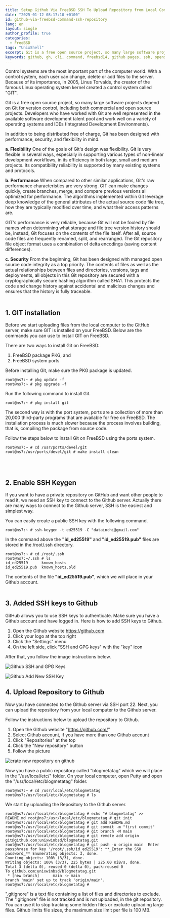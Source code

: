 ```yaml
---
title: Setup Github Via FreeBSD SSH To Upload Repository from Local Computer
date: "2025-01-12 08:17:10 +0100"
id: github-via-freebsd-command-ssh-repository
lang: en
layout: single
author_profile: true
categories:
  - FreeBSD
tags: "UnixShell"
excerpt: Git is a free open source project, so many large software projects depend on Git for version control
keywords: github, gh, cli, command, freebsd14, github pages, ssh, openssh
---
```


Control systems are the most important part of the computer world. With a control system, each user can change, delete or add files to the server. Because of its importance, in 2005, Linus Torvalds, the creator of the famous Linux operating system kernel created a control system called "GIT".

Git is a free open source project, so many large software projects depend on Git for version control, including both commercial and open source projects. Developers who have worked with Git are well represented in the available software development talent pool and work well on a variety of operating systems and IDEs (Integrated Development Environments).

In addition to being distributed free of charge, Git has been designed with performance, security, and flexibility in mind.

**a. Flexibility**
One of the goals of Git's design was flexibility. Git is very flexible in several ways, especially in supporting various types of non-linear development workflows, in its efficiency in both large, small and medium projects. Its compatibility reliability is supported by many existing systems and protocols.

**b. Performance**
When compared to other similar applications, Git's raw performance characteristics are very strong. GIT can make changes quickly, create branches, merge, and compare previous versions all optimized for performance. The algorithms implemented within Git leverage deep knowledge of the general attributes of the actual source code file tree, how they are typically modified over time, and what their access patterns are.

GIT's performance is very reliable, because Git will not be fooled by file names when determining what storage and file tree version history should be, instead, Git focuses on the contents of the file itself. After all, source code files are frequently renamed, split, and rearranged. The Git repository file object format uses a combination of delta encodings (saving content differences).  

**c. Security**
From the beginning, Git has been designed with managed open source code integrity as a top priority. The contents of files as well as the actual relationships between files and directories, versions, tags and deployments, all objects in this Git repository are secured with a cryptographically secure hashing algorithm called SHA1. This protects the code and change history against accidental and malicious changes and ensures that the history is fully traceable.
<br><br/>
## 1. GIT installation
Before we start uploading files from the local computer to the GitHub server, make sure GIT is installed on your FreeBSD. Below are the commands you can use to install GIT on FreeBSD.

There are two ways to install Git on FreeBSD:
1.  FreeBSD package PKG, and
2.  FreeBSD system ports

Before installing Git, make sure the PKG package is updated.

```
root@ns7:~ # pkg update -f
root@ns7:~ # pkg upgrade -f
```

Run the following command to install Git.

```
root@ns7:~ # pkg install git
```

The second way is with the port system, ports are a collection of more than 20,000 third-party programs that are available for free on FreeBSD. The installation process is much slower because the process involves building, that is, compiling the package from source code.

Follow the steps below to install Git on FreeBSD using the ports system.

```
root@ns7:~ # cd /usr/ports/devel/git
root@ns7:/usr/ports/devel/git # make install clean
```
<br><br/>
## 2. Enable SSH Keygen

If you want to have a private repository on GitHub and want other people to read it, we need an SSH key to connect to the Github server. Actually there are many ways to connect to the Github server, SSH is the easiest and simplest way.

You can easily create a public SSH key with the following command.

```
root@ns7:~ # ssh-keygen -t ed25519 -C "datainchi@gmail.com"
```

In the command above the **"id_ed25519"** and **"id_ed25519.pub"** files are stored in the /root/.ssh directory.

```
root@ns7:~ # cd /root/.ssh
root@ns7:~/.ssh # ls
id_ed25519      known_hosts
id_ed25519.pub  known_hosts.old
```

The contents of the file **"id_ed25519.pub"**, which we will place in your Github account.<br><br/>
## 3.  Added SSH keys to Github
GitHub allows you to use SSH keys to authenticate. Make sure you have a Github account and have logged in. Here is how to add SSH keys to Github.

1.  Open the Github website https://github.com
2.  Click your logo at the top right
3.  Click the "Settings" menu
4.  On the left side, click "SSH and GPG keys" with the "key" icon

After that, you follow the image instructions below.

![Github SSH and GPG Keys](https://gitflic.ru/project/iwanse1212/unixwinbsd/blob/raw?file=Github%20SSH%20and%20GPG%20Keys.jpg)

![Github Add New SSH Key](https://gitflic.ru/project/iwanse1212/unixwinbsd/blob/raw?file=Github%20Add%20New%20SSH%20Key.jpg)


## 4. Upload Repository to Github
Now you have connected to the Github server via SSH port 22. Next, you can upload the repository from your local computer to the Github server.

Follow the instructions below to upload the repository to Github.

1.  Open the Github website "https://github.com/"
2.  Select Github account, if you have more than one Github account
3.  Click "Repositories" at the top
4.  Click the "New repository" button
5.  Follow the picture

![crate new repository on github](https://gitflic.ru/project/iwanse1212/unixwinbsd/blob/raw?file=Create%20new%20Repository%20Github.jpg)

Now you have a public repository called "blogmetatag" which we will place in the "/usr/local/etc/" folder. On your local computer, open Putty and open the "/usr/local/etc/blogmetatag" folder.

```
root@ns7:~ # cd /usr/local/etc/blogmetatag
root@ns7:/usr/local/etc/blogmetatag # ls
```

We start by uploading the Repository to the Github server.

```
root@ns7:/usr/local/etc/blogmetatag # echo "# blogmetatag" >> README.md root@ns7:/usr/local/etc/blogmetatag # git init root@ns7:/usr/local/etc/blogmetatag # git add README.md root@ns7:/usr/local/etc/blogmetatag # git commit -m "first commit" root@ns7:/usr/local/etc/blogmetatag # git branch -M main root@ns7:/usr/local/etc/blogmetatag # git remote add origin git@github.com:unixwinbsd/blogmetatag.git root@ns7:/usr/local/etc/blogmetatag # git push -u origin main  Enter passphrase for key '/root/.ssh/id_ed25519': **_Enter the SSH password_** Enumerating objects: 3, done.
Counting objects: 100% (3/3), done.
Writing objects: 100% (3/3), 225 bytes | 225.00 KiB/s, done.
Total 3 (delta 0), reused 0 (delta 0), pack-reused 0
To github.com:unixwinbsd/blogmetatag.git
 * [new branch]      main -> main
branch 'main' set up to track 'origin/main'. root@ns7:/usr/local/etc/blogmetatag #
```

".gitignore" is a text file containing a list of files and directories to exclude. The ".gitignore" file is not tracked and is not uploaded, in the git repository. You can use it to stop tracking some hidden files or exclude uploading large files. Github limits file sizes, the maximum size limit per file is 100 MB.
